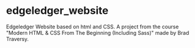 # edgeledger_website
Edgeledger Website based on html and CSS.
A project from the course "Modern HTML & CSS From The Beginning (Including Sass)" made by Brad Traversy.
